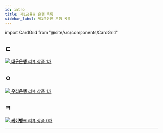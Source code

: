 ```yaml
---
id: intro
title: 제1금융권 은행 목록
sidebar_label: 제1금융권 은행 목록
---
```


import CardGrid from "@site/src/components/CardGrid"

## ㄷ
<CardGrid home>

  [![](/img/bank/dgb_icon.ico) **대구은행** 리뷰 상품 1개](dgb/intro)

  </CardGrid>

## ㅇ
  <CardGrid home>

  [![](/img/bank/woori_icon.png) **우리은행** 리뷰 상품 1개](woori/intro)

  </CardGrid>

## ㅋ
  <CardGrid home>

  [![](/img/bank/kbank_icon.png) **케이뱅크** 리뷰 상품 0개](kbank/intro)

  </CardGrid>

---